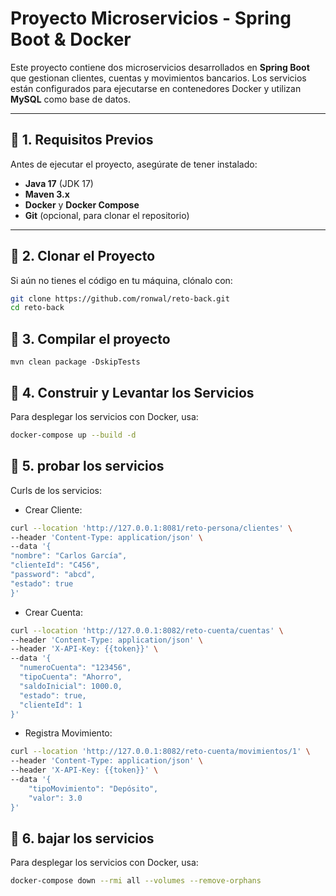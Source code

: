 # Proyecto Microservicios - Spring Boot & Docker

Este proyecto contiene dos microservicios desarrollados en **Spring Boot** que gestionan clientes, cuentas y movimientos bancarios. Los servicios están configurados para ejecutarse en contenedores Docker y utilizan **MySQL** como base de datos.

---

## 📌 **1. Requisitos Previos**
Antes de ejecutar el proyecto, asegúrate de tener instalado:
- **Java 17** (JDK 17)
- **Maven 3.x**
- **Docker** y **Docker Compose**
- **Git** (opcional, para clonar el repositorio)

---

## 📌 **2. Clonar el Proyecto**
Si aún no tienes el código en tu máquina, clónalo con:

```sh
git clone https://github.com/ronwal/reto-back.git
cd reto-back
```

## 📌 **3. Compilar el proyecto**
```shell
mvn clean package -DskipTests
```

## 📌 **4. Construir y Levantar los Servicios**
Para desplegar los servicios con Docker, usa:

``` sh
docker-compose up --build -d
```

## 📌 **5. probar los servicios**
Curls de los servicios:
* Crear Cliente:
``` sh
curl --location 'http://127.0.0.1:8081/reto-persona/clientes' \
--header 'Content-Type: application/json' \
--data '{
"nombre": "Carlos García",
"clienteId": "C456",
"password": "abcd",
"estado": true
}'
```
* Crear Cuenta:
``` sh
curl --location 'http://127.0.0.1:8082/reto-cuenta/cuentas' \
--header 'Content-Type: application/json' \
--header 'X-API-Key: {{token}}' \
--data '{
  "numeroCuenta": "123456",
  "tipoCuenta": "Ahorro",
  "saldoInicial": 1000.0,
  "estado": true,
  "clienteId": 1
}'
```
* Registra Movimiento:
``` sh
curl --location 'http://127.0.0.1:8082/reto-cuenta/movimientos/1' \
--header 'Content-Type: application/json' \
--header 'X-API-Key: {{token}}' \
--data '{
    "tipoMovimiento": "Depósito",
    "valor": 3.0
}'
```


## 📌 **6. bajar los servicios**
Para desplegar los servicios con Docker, usa:

``` sh
docker-compose down --rmi all --volumes --remove-orphans
```

